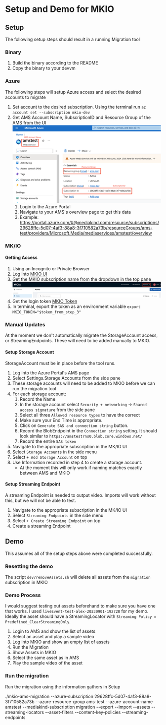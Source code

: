 # Setup and Demo for MKIO

## Setup

The following setup steps should result in a running Migration tool

### Binary

1. Build the binary according to the README
2. Copy the binary to your devvm

### Azure

The following steps will setup Azure access and select the desired accounts to migrate

1. Set account to the desired subscription. Using the terminal run `az account set --subscription mkio-dev`
2. Get AMS Account Name, SubscriptionID and Resource Group of the AMS from the UI
    ![amd_data](demo-ams-data.png)
    1. Login to the Azure Portal
    2. Navigate to your AMS's overview page to get this data
    3. Example: https://portal.azure.com/#@mediakind.com/resource/subscriptions/29628ffc-5d07-4af3-88a8-3f710582a73b/resourceGroups/ams-test/providers/Microsoft.Media/mediaservices/amstest/overview

### MK/IO

#### Getting Access
1. Using an Incognito or Private Browser
2. Log into [MKIO UI](https://dev-ui.io.mediakind.com/)
3. Get the MKIO subscription name from the dropdown in the top pane
    ![mkio_data](demo-mkio-data.png)
3. Get the login token [MKIO Token](https://dev.io.mediakind.com/auth/token/)
4. In terminal, export the token as an environment variable
    `export MKIO_TOKEN="$token_from_step_3"`

### Manual Updates

At the moment we don't automatically migrate the StorageAccount access, or StreamingEndpoints. These will need to be added manually to MKIO. 

#### Setup Storage Account

StorageAccount must be in place before the tool runs. 

1. Log into the Azure Portal's AMS page
2. Select Settings.Storage Accounts from the side pane
3. These storage accounts will need to be added to MKIO before we can run the migration tool
4. For each storage account:
    1. Record the Name
    2. In the storage account select `Security + networking` -> `Shared access signature` from the side pane
    3. Select all three `Allowed resource types` to have the correct
    4. Make sure your End Time is appropriate.
    5. Click on `Generate SAS and connection string` button.
    6. Record the BlobEndpoint in the `Connection string` setting. It should look similar to `https://amstestrns0.blob.core.windows.net/`
    7. Record the entire `SAS token`
5. Navigate to the appropriate subscription in the MK/IO UI
6. Select `Storage Accounts` in the side menu
7. Select `+ Add Storage Account` on top
8. Use Information recorded in step 4 to create a storage account.
    - At the moment this will only work if naming matches exactly between AMS and MKIO

#### Setup Streaming Endpoint

A streaming Endpoint is needed to output video. Imports will work without this, but we will not be able to test.

1. Navigate to the appropriate subscription in the MK/IO UI
2. Select `Streaming Endpoints` in the side menu
3. Select `+ Create Streaming Endpoint` on top
4. Create a streaming Endpoint

## Demo

This assumes all of the setup steps above were completed successfully. 

### Resetting the demo

The script `dev/removeAssets.sh` will delete all assets from the `migration` subscription in MKIO

### Demo Process 

I would suggest testing out assets beforehand to make sure you have one that works. I used `liveEvent-test-alex-20230901-192728` for my demo. Ideally the asset should have a StreamingLocator with `Streaming Policy = Predefined_ClearStreamingOnly`.

1. Login to AMS and show the list of assets
2. Select an asset and play a sample video
3. Log into MKIO and show an empty list of assets
4. Run the Migration
5. Show Assets in MKIO
6. Select the same asset as in AMS
7. Play the sample video of the asset

### Run the migration
Run the migration using the information gathers in Setup

./mkio-ams-migration --azure-subscription 29628ffc-5d07-4af3-88a8-3f710582a73b --azure-resource-group ams-test --azure-account-name amstest --mediakind-subscription migration --export --import --assets --streaming-locators --asset-filters --content-key-policies --streaming-endpoints 

